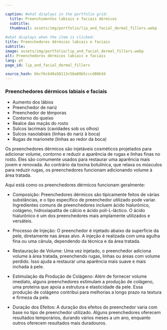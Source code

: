 ```yaml
---

caption: #what displays in the portfolio grid:
  title: Preenchimentos labiais e faciais dérmicos
  subtitle: 
  thumbnail: assets/img/portfolio/lip_and_facial_dermal_fillers.webp
  
#what displays when the item is clicked:
title: Preenchedores dérmicos labiais e faciais
subtitle: 
image: assets/img/portfolio/lip_and_facial_dermal_fillers.webp
alt: Preenchedores dérmicos labiais e faciais
lang: pt
page_id: lip_and_facial_dermal_fillers

source_hash: 6bcf6c649a50113c50a89b5cccd08b3d
---
```

### Preenchedores dérmicos labiais e faciais
- Aumento dos lábios
- Preenchedor de nariz
- Preenchedor de têmporas
- Contorno do queixo
- Realce das maçãs do rosto
- Sulcos lacrimais (cavidades sob os olhos)
- Sulcos nasolabiais (linhas do nariz à boca)
- Rugas de marionete (linhas ao redor da boca)

Os preenchedores dérmicos são injetáveis cosméticos projetados para adicionar volume, contorno e reduzir a aparência de rugas e linhas finas no rosto. Eles são comumente usados para restaurar uma aparência mais jovem e renovada. Ao contrário da toxina botulínica, que relaxa os músculos para reduzir rugas, os preenchedores funcionam adicionando volume à área tratada.

Aqui está como os preenchedores dérmicos funcionam geralmente:
- Composição:
  Preenchedores dérmicos são tipicamente feitos de várias substâncias, e o tipo específico de preenchedor utilizado pode variar. Ingredientes comuns de preenchedores incluem ácido hialurônico, colágeno, hidroxiapatita de cálcio e ácido poli-L-láctico. O ácido hialurônico é um dos preenchedores mais amplamente utilizados e versáteis.

- Processo de Injeção:
  O preenchedor é injetado abaixo da superfície da pele, diretamente nas áreas alvo. A injeção é realizada com uma agulha fina ou uma cânula, dependendo da técnica e da área tratada.

- Restauração de Volume:
  Uma vez injetado, o preenchedor adiciona volume à área tratada, preenchendo rugas, linhas ou áreas com volume perdido. Isso ajuda a restaurar uma aparência mais suave e mais inchada à pele.

- Estimulação da Produção de Colágeno:
  Além de fornecer volume imediato, alguns preenchedores estimulam a produção de colágeno, uma proteína que apoia a estrutura e elasticidade da pele. Essa produção de colágeno contribui para melhorias a longo prazo na textura e firmeza da pele.

- Duração dos Efeitos:
  A duração dos efeitos do preenchedor varia com base no tipo de preenchedor utilizado. Alguns preenchedores oferecem resultados temporários, durando vários meses a um ano, enquanto outros oferecem resultados mais duradouros.